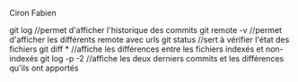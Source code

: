 Ciron Fabien

git log			//permet d'afficher l'historique des commits
git remote -v		//permet d'afficher les différents remote avec urls
git status		//sert à vérifier l'état des fichiers
git diff *		//affiche les différences entre les fichiers indexés et non-indexés
git log -p -2		//affiche les deux derniers commits et les différences qu'ils ont apportés

